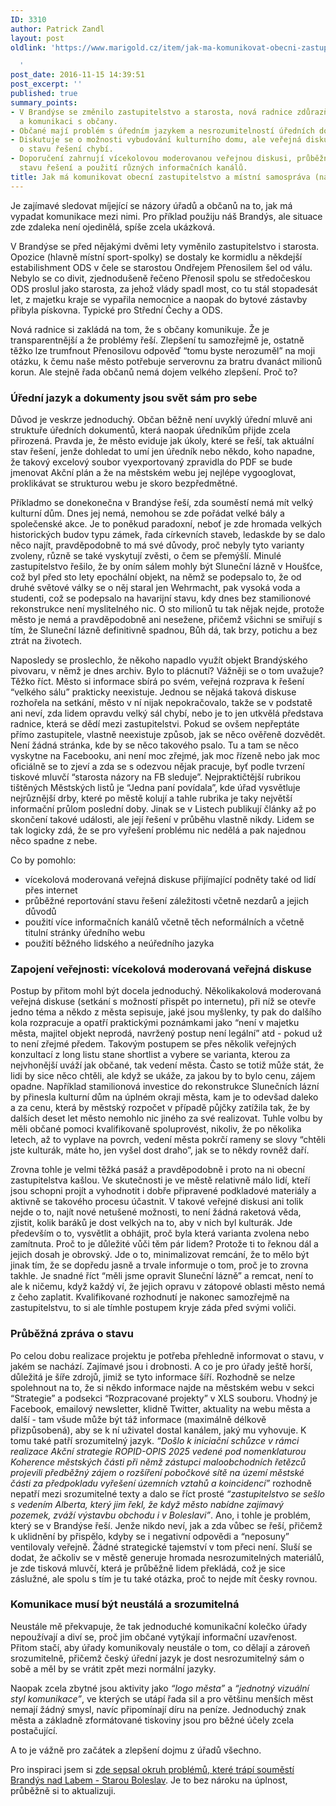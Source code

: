 ```yaml
---
ID: 3310
author: Patrick Zandl
layout: post
oldlink: 'https://www.marigold.cz/item/jak-ma-komunikovat-obecni-zastupitelstvo-a-mistni-samosprava-na-prikladu-brandysa-nad-labem

  '
post_date: 2016-11-15 14:39:51
post_excerpt: ''
published: true
summary_points:
- V Brandýse se změnilo zastupitelstvo a starosta, nová radnice zdůrazňuje transparentnost
  a komunikaci s občany.
- Občané mají problém s úředním jazykem a nesrozumitelností úředních dokumentů.
- Diskutuje se o možnosti vybudování kulturního domu, ale veřejná diskuse a informace
  o stavu řešení chybí.
- Doporučení zahrnují vícekolovou moderovanou veřejnou diskusi, průběžné reportování
  stavu řešení a použití různých informačních kanálů.
title: Jak má komunikovat obecní zastupitelstvo a místní samospráva (na příkladu Brandýsa nad Labem)
---
```


Je zajímavé sledovat míjející se názory úřadů a občanů na to, jak má vypadat komunikace mezi nimi. Pro příklad použiju náš Brandýs, ale situace zde zdaleka není ojedinělá, spíše zcela ukázková. 

V Brandýse se před nějakými dvěmi lety vyměnilo zastupitelstvo i starosta. Opozice (hlavně místní sport-spolky) se dostaly ke kormidlu a někdejší estabilishment ODS v čele se starostou Ondřejem Přenosilem šel od válu. Nebylo se co divit, zjednodušeně řečeno Přenosil spolu se středočeskou ODS proslul jako starosta, za jehož vlády spadl most, co tu stál stopadesát let, z majetku kraje se vypařila nemocnice a naopak do bytové zástavby přibyla pískovna. Typické pro Střední Čechy a ODS. 
<!--more-->

Nová radnice si zakládá na tom, že s občany komunikuje. Že je transparentnější a že problémy řeší. Zlepšení tu samozřejmě je, ostatně těžko lze trumfnout Přenosilovu odpověď “tomu byste nerozuměl” na moji otázku, k čemu naše město potřebuje serverovnu za bratru dvanáct milionů korun. Ale stejně řada občanů nemá dojem velkého zlepšení. Proč to?

<h3>Úřední jazyk a dokumenty jsou svět sám pro sebe</h3>

Důvod je veskrze jednoduchý. Občan běžně není uvyklý úřední mluvě ani struktuře úředních dokumentů, která naopak úředníkům přijde zcela přirozená. Pravda je, že město eviduje jak úkoly, které se řeší, tak aktuální stav řešení, jenže dohledat to umí jen úředník nebo někdo, koho napadne, že takový excelový soubor vyexportovaný zpravidla do PDF se bude jmenovat Akční plán a že na městském webu jej nejlépe vygooglovat, proklikávat se strukturou webu je skoro bezpředmětné. 

Příkladmo se donekonečna v Brandýse řeší, zda souměstí nemá mít velký kulturní dům. Dnes jej nemá, nemohou se zde pořádat velké bály a společenské akce. Je to poněkud paradoxní, neboť je zde hromada velkých historických budov typu zámek, řada církevních staveb, ledaskde by se dalo něco najít, pravděpodobně to má své důvody, proč nebyly tyto varianty zvoleny, různě se také vyskytují zvěsti, o čem se přemýšlí. Minulé zastupitelstvo řešilo, že by oním sálem mohly být Sluneční lázně v Houšťce, což byl před sto lety epochální objekt, na němž se podepsalo to, že od druhé světové války se o něj staral jen Wehrmacht, pak vysoká voda a studenti, což se podepsalo na havarijní stavu, kdy dnes bez stamilionové rekonstrukce není myslitelného nic. O sto milionů tu tak nějak nejde, protože město je nemá a pravděpodobně ani nesežene, přičemž všichni se smiřují s tím, že Sluneční lázně definitivně spadnou, Bůh dá, tak brzy, potichu a bez ztrát na životech. 

Naposledy se proslechlo, že někoho napadlo využít objekt Brandýského pivovaru, v němž je dnes archiv. Bylo to plácnutí? Vážněji se o tom uvažuje? Těžko říct. Město si informace sbírá po svém, veřejná rozprava k řešení “velkého sálu” prakticky neexistuje. Jednou se nějaká taková diskuse rozhořela na setkání, město v ní nijak nepokračovalo, takže se v podstatě ani neví, zda lidem opravdu velký sál chybí, nebo je to jen utkvělá představa radnice, která se dědí mezi zastupitelstvi. Pokud se ovšem nepřeptáte přímo zastupitele, vlastně neexistuje způsob, jak se něco ověřeně dozvědět. Není žádná stránka, kde by se něco takového psalo. Tu a tam se něco vyskytne na Facebooku, ani není moc zřejmé, jak moc řízeně nebo jak moc oficiálně se to zjeví a zda se s odezvou nějak pracuje, byť podle tvrzení tiskové mluvčí “starosta názory na FB sleduje”.  Nejpraktičtější rubrikou tištěných Městských listů je “Jedna paní povídala”, kde úřad vysvětluje nejrůznější drby, které po městě kolují a tahle rubrika je taky největší informační průlom poslední doby. Jinak se v Listech publikují články až po skončení takové události, ale její řešení v průběhu vlastně nikdy. Lidem se tak logicky zdá, že se pro vyřešení problému nic nedělá a pak najednou něco spadne z nebe. 


Co by pomohlo:
<ul>
<li>vícekolová moderovaná veřejná diskuse přijímající podněty také od lidí přes internet</li>
<li>průběžné reportování stavu řešení záležitosti včetně nezdarů a jejich důvodů</li>
<li>použití více informačních kanálů včetně těch neformálních a včetně titulní stránky úředního webu</li>
<li>použití běžného lidského a neúředního jazyka</li>
</ul>

<h3>Zapojení veřejnosti: vícekolová moderovaná veřejná diskuse</h3>

Postup by přitom mohl být docela jednoduchý. Několikakolová moderovaná veřejná diskuse (setkání s možností přispět po internetu), při níž se otevře jedno téma a někdo  z města sepisuje, jaké jsou myšlenky, ty pak do dalšího kola rozpracuje a opatří praktickými poznámkami jako “není v majetku města, majitel objekt neprodá,  navržený postup není legální” atd - pokud už to není zřejmé předem. Takovým postupem se přes několik veřejných konzultací z long listu stane shortlist a vybere se varianta, kterou za nejvhonější  uváží jak občané, tak vedení města. Často se totiž může stát, že lidi by sice něco chtěli, ale když se ukáže, za jakou by to bylo cenu, zájem opadne. Například stamilionová investice do rekonstrukce Slunečních lázní by přinesla kulturní dům na úplném okraji města, kam je to odevšad daleko a za cenu, která by městský rozpočet v případě půjčky zatížila tak, že by dalších deset let město nemohlo nic jiného za své realizovat. Tuhle volbu by měli občané pomoci kvalifikovaně spoluprovést, nikoliv, že po několika letech, až to vyplave na povrch, vedení města pokrčí rameny se slovy “chtěli jste kulturák, máte ho, jen vyšel dost draho”, jak se to někdy rovněž daří.

Zrovna tohle je velmi těžká pasáž a pravděpodobně i proto na ni obecní zastupitelstva kašlou. Ve skutečnosti je ve městě relativně málo lidí, kteří jsou schopni projít a vyhodnotit i dobře připravené podkladové materiály a aktivně se takového procesu účastnit. V takové veřejné diskusi ani tolik nejde o to, najít nové netušené možnosti, to není žádná raketová věda, zjistit, kolik baráků je dost velkých na to, aby v nich byl kulturák. Jde především o to, vysvětlit a obhájit, proč byla která varianta zvolena nebo zamítnuta. Proč to je důležité vůči těm pár lidem? Protože ti to řeknou dál a jejich dosah je obrovský. Jde o to, minimalizovat remcání, že to mělo být jinak tím, že se dopředu jasně a trvale informuje o tom, proč je to zrovna takhle. Je snadné říct “měli jsme opravit Sluneční lázně” a remcat, není to ale k ničemu, když každý ví, že jejich opravu v zátopové oblasti město nemá z čeho zaplatit. Kvalifikované rozhodnutí je nakonec samozřejmě na zastupitelstvu, to si ale tímhle postupem kryje záda před svými voliči. 

<h3>Průběžná zpráva o stavu</h3>

Po celou dobu realizace projektu je potřeba přehledně informovat o stavu, v jakém se nachází. Zajímavé jsou i drobnosti. A co je pro úřady ještě horší, důležitá je šíře zdrojů, jimiž se tyto informace šíří. Rozhodně se nelze spolehnout na to, že si někdo informace najde na městském webu v sekci “Strategie” a podsekci “Rozpracované projekty” v XLS souboru. Vhodný je Facebook, emailový newsletter, klidně Twitter, aktuality na webu města a další - tam všude může být táž informace (maximálně délkově přizpůsobená), aby se k ní uživatel dostal kanálem, jaký mu vyhovuje. K tomu také patří srozumitelný jazyk. <em>“Došlo k iniciační schůzce v rámci realizace Akční strategie ROPID-OPIS 2025 vedené pod nomenklaturou Koherence městských části při němž zástupci maloobchodních řetězců projevili předběžný zájem o rozšíření pobočkové sítě na území městské části za předpokladu vyřešení územních vztahů a koincidencí”</em> rozhodně nepatří mezi srozumitelné texty a dalo se říct prosté <em>“zastupitelstvo se sešlo s vedením Alberta, který jim řekl, že když město nabídne zajímavý pozemek, zváží výstavbu obchodu i v Boleslavi”</em>. Ano, i tohle je problém, který se v Brandýse řeší. Jenže nikdo neví, jak a zda vůbec se řeší, přičemž k uklidnění by přispělo, kdyby se i negativní odpovědi a “neposuny” ventilovaly veřejně. Žádné strategické tajemství v tom přeci není. Sluší se dodat, že ačkoliv se v městě generuje hromada nesrozumitelných materiálů, je zde tisková mluvčí, která je průběžně lidem překládá, což je sice záslužné, ale spolu s tím je tu také otázka, proč to nejde mít česky rovnou. 

<h3>Komunikace musí být neustálá a srozumitelná</h3>

Neustále mě překvapuje, že tak jednoduché komunikační kolečko úřady nepoužívají a diví se, proč jim občané vytýkají informační uzavřenost. Přitom stačí, aby úřady komunikovaly neustále o tom, co dělají a zároveň srozumitelně, přičemž český úřední jazyk je dost nesrozumitelný sám o sobě a měl by se vrátit zpět mezi normální jazyky. 

Naopak zcela zbytné jsou aktivity jako <em>“logo města”</em> a <em>“jednotný vizuální styl komunikace”</em>, ve kterých se utápí řada sil a pro většinu menších měst nemají žádný smysl, navíc připomínají díru na peníze. Jednoduchý znak města a základně zformátované tiskoviny jsou pro běžné účely zcela postačující. 

A to je vážně pro začátek a zlepšení dojmu z úřadů všechno.

Pro inspiraci jsem si <a href="https://www.evernote.com/shard/s1/sh/927c390e-4aa9-4ebb-b3b3-9c11110f0e79/33ab5436d740f202">zde sepsal okruh problémů, které trápí souměstí Brandýs nad Labem - Starou Boleslav</a>. Je to bez nároku na úplnost, průběžně si to aktualizuji.